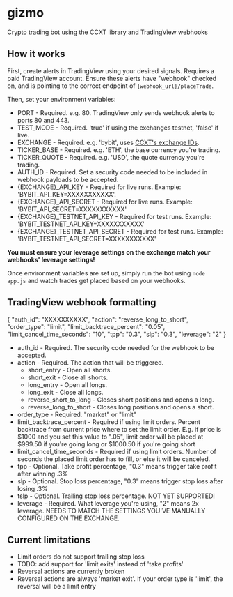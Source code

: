 # gizmo
Crypto trading bot using the CCXT library and TradingView webhooks

## How it works

First, create alerts in TradingView using your desired signals. Requires a paid TradingView account. Ensure these alerts have "webhook" checked on, and is pointing to the correct endpoint of `{webhook_url}/placeTrade`.

Then, set your environment variables:
- PORT - Required. e.g. 80. TradingView only sends webhook alerts to ports 80 and 443.
- TEST_MODE - Required. 'true' if using the exchanges testnet, 'false' if live.
- EXCHANGE - Required. e.g. 'bybit', uses [CCXT's exchange IDs](https://github.com/ccxt/ccxt/wiki/Manual).
- TICKER_BASE - Required. e.g. 'ETH', the base currency you're trading.
- TICKER_QUOTE - Required. e.g. 'USD', the quote currency you're trading.
- AUTH_ID - Required. Set a security code needed to be included in webhook payloads to be accepted.
- {EXCHANGE}_API_KEY - Required for live runs. Example: 'BYBIT_API_KEY=XXXXXXXXXXX'.
- {EXCHANGE}_API_SECRET - Required for live runs. Example: 'BYBIT_API_SECRET=XXXXXXXXXXX'
- {EXCHANGE}_TESTNET_API_KEY - Required for test runs. Example: 'BYBIT_TESTNET_API_KEY=XXXXXXXXXXX'
- {EXCHANGE}_TESTNET_API_SECRET - Required for test runs. Example: 'BYBIT_TESTNET_API_SECRET=XXXXXXXXXXX'

**You must ensure your leverage settings on the exchange match your webhooks' leverage settings!**

Once environment variables are set up, simply run the bot using `node app.js` and watch trades get placed based on your webhooks.


## TradingView webhook formatting

{
"auth_id": "XXXXXXXXXX",
"action": "reverse_long_to_short",
"order_type": "limit",
"limit_backtrace_percent": "0.05",
"limit_cancel_time_seconds": "10",
"tpp": "0.3",
"slp": "0.3",
"leverage": "2"
}

- auth_id - Required. The security code needed for the webhook to be accepted.
- action - Required. The action that will be triggered.
  - short_entry - Open all shorts.
  - short_exit - Close all shorts.
  - long_entry - Open all longs.
  - long_exit - Close all longs.
  - reverse_short_to_long - Closes short positions and opens a long.
  - reverse_long_to_short - Closes long positions and opens a short.
- order_type - Required. "market" or "limit"
- limit_backtrace_percent - Required if using limit orders. Percent backtrace from current price where to set the limit order. E.g. if price is $1000 and you set this value to ".05", limit order will be placed at $999.50 if you're going long or $1000.50 if you're going short
- limit_cancel_time_seconds - Required if using limit orders. Number of seconds the placed limit order has to fill, or else it will be canceled.
- tpp - Optional. Take profit percentage, "0.3" means trigger take profit after winning .3%
- slp - Optional. Stop loss percentage, "0.3" means trigger stop loss after losing .3%
- tslp - Optional. Trailing stop loss percentage. NOT YET SUPPORTED!
- leverage - Required. What leverage you're using, "2" means 2x leverage. NEEDS TO MATCH THE SETTINGS YOU'VE MANUALLY CONFIGURED ON THE EXCHANGE.

## Current limitations

- Limit orders do not support trailing stop loss
- TODO: add support for 'limit exits' instead of 'take profits'
- Reversal actions are currently broken
- Reversal actions are always 'market exit'. If your order type is 'limit', the reversal will be a limit entry

